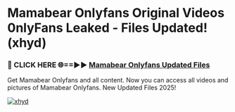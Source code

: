 # Mamabear Onlyfans Original Videos 0nlyFans Leaked - Files Updated! (xhyd)

<h3>🔴 CLICK HERE 🌐==►► <a href="https://tinyurl.com/ehrbuxhb" rel="nofollow">Mamabear Onlyfans Updated Files</a></h3>

Get Mamabear Onlyfans and all content. Now you can access all videos and pictures of Mamabear Onlyfans. New Updated Files 2025!

[![xhyd](https://i.imgur.com/lVYEuWS.gif)](https://tinyurl.com/ehrbuxhb)
